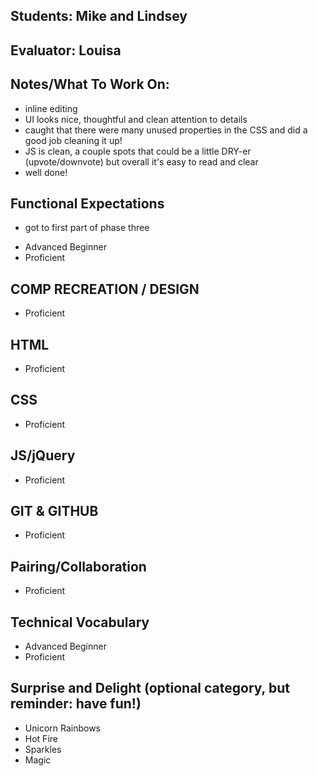 ## Students: Mike and Lindsey
## Evaluator: Louisa
## Notes/What To Work On:

- inline editing
- UI looks nice, thoughtful and clean attention to details
- caught that there were many unused properties in the CSS and did a good job cleaning it up!
- JS is clean, a couple spots that could be a little DRY-er (upvote/downvote) but overall it's easy to read and clear
- well done!

## Functional Expectations

- got to first part of phase three

* Advanced Beginner  
* Proficient   

## COMP RECREATION / DESIGN

* Proficient  

## HTML

* Proficient  


## CSS

* Proficient  



## JS/jQuery

* Proficient  


## GIT & GITHUB

* Proficient   


## Pairing/Collaboration

* Proficient   


## Technical Vocabulary

* Advanced Beginner
* Proficient


## Surprise and Delight (optional category, but reminder: have fun!)

* Unicorn Rainbows  
* Hot Fire  
* Sparkles  
* Magic
